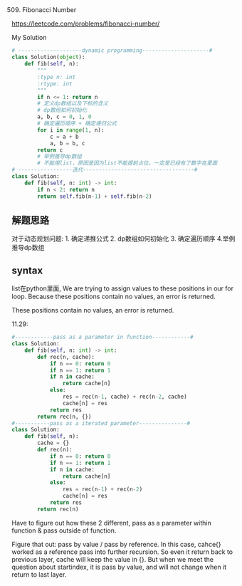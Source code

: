 ## 
509. Fibonacci Number

https://leetcode.com/problems/fibonacci-number/

My Solution

```python
# --------------------dynamic programming---------------------#
class Solution(object):
    def fib(self, n):
        """
        :type n: int
        :rtype: int
        """
        if n <= 1: return n
        # 定义dp数组以及下标的含义
        # dp数组如何初始化
        a, b, c = 0, 1, 0
        # 确定遍历顺序 + 确定递归公式
        for i in range(1, n):
            c = a + b
            a, b = b, c
        return c
        # 举例推导dp数组 
        # 不能用list，原因是因为list不能提前占位。一定是已经有了数字在里面    
# -----------------迭代-----------------------------------#
class Solution:
    def fib(self, n: int) -> int:
        if n < 2: return n
        return self.fib(n-1) + self.fib(n-2)
```
## 解题思路
对于动态规划问题: 1. 确定递推公式 2. dp数组如何初始化 3. 确定遍历顺序 4.举例推导dp数组

## syntax
list在python里面, We are trying to assign values to these positions in our for loop. Because these positions contain no values, an error is returned.

These positions contain no values, an error is returned.


11.29:
```python
#------------pass as a parameter in function------------#
class Solution:
    def fib(self, n: int) -> int:    
        def rec(n, cache):       
            if n == 0: return 0
            if n == 1: return 1
            if n in cache:
                return cache[n]
            else:
                res = rec(n-1, cache) + rec(n-2, cache)    
                cache[n] = res
            return res
        return rec(n, {})
#-----------pass as a iterated parameter---------------#
class Solution:
    def fib(self, n):   
        cache = {}
        def rec(n):       
            if n == 0: return 0
            if n == 1: return 1
            if n in cache:
                return cache[n]
            else:
                res = rec(n-1) + rec(n-2)    
                cache[n] = res
            return res
        return rec(n)
```
Have to figure out how these 2 different, pass as a parameter within function & pass outside of function.

Figure that out: pass by value / pass by reference. In this case, cahce{} worked as a reference pass into further recursion. So even it return back to previous 
layer, cache will keep the value in {}. But when we meet the question about startindex, it is pass by value, and will not change when it return to last layer.
